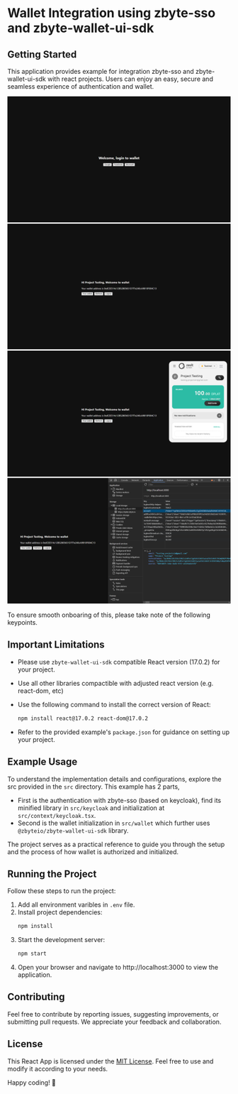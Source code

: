 # Wallet Integration using zbyte-sso and zbyte-wallet-ui-sdk

## Getting Started

This application provides example for integration zbyte-sso and zbyte-wallet-ui-sdk with react projects. Users can enjoy an easy, secure and seamless experience of authentication and wallet.

![Login screen](screenshots/login.png)
![Dashboard after login](screenshots/dashboard.png)
![Wallet opened](screenshots/wallet-opened.png)
![Session in localstorage](screenshots/session-info.png)

 To ensure smooth onboaring of this, please take note of the following keypoints.

## Important Limitations

- Please use `zbyte-wallet-ui-sdk` compatible React version (17.0.2) for your project.
- Use all other libraries compactible with adjusted react version (e.g. react-dom, etc)
- Use the following command to install the correct version of React:

  ```bash
  npm install react@17.0.2 react-dom@17.0.2
  ```

- Refer to the provided example's `package.json` for guidance on setting up your project.

## Example Usage

To understand the implementation details and configurations, explore the src provided in the `src` directory. This example has 2 parts,

- First is the authentication with zbyte-sso (based on keycloak), find its minified library in `src/keycloak` and initialization at `src/context/keycloak.tsx`.
- Second is the wallet initialization in `src/wallet` which further uses `@zbyteio/zbyte-wallet-ui-sdk` library.

The project serves as a practical reference to guide you through the setup and the process of how wallet is authorized and initialized.

## Running the Project

Follow these steps to run the project:

1. Add all environment varibles in `.env` file.
2. Install project dependencies:
   ```bash
   npm install
   ```
3. Start the development server:
   ```bash
   npm start
   ```
4. Open your browser and navigate to http://localhost:3000 to view the application.

## Contributing

Feel free to contribute by reporting issues, suggesting improvements, or submitting pull requests. We appreciate your feedback and collaboration.

## License

This React App is licensed under the [MIT License](LICENSE). Feel free to use and modify it according to your needs.

Happy coding! 🚀
